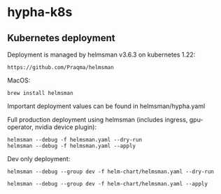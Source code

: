 # hypha-k8s
## Kubernetes deployment

Deployment is managed by helmsman v3.6.3 on kubernetes 1.22:

    https://github.com/Praqma/helmsman

MacOS:

    brew install helmsman

Important deployment values can be found in helmsman/hypha.yaml

Full production deployment using helmsman (includes ingress, gpu-operator, nvidia device plugin):

    helmsman --debug -f helmsman.yaml --dry-run
    helmsman --debug -f helmsman.yaml --apply

Dev only deployment:

    helmsman --debug --group dev -f helm-chart/helmsman.yaml --dry-run

	helmsman --debug --group dev -f helm-chart/helmsman.yaml --apply


